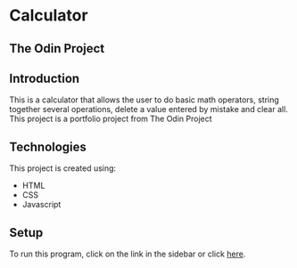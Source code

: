 # Calculator

## The Odin Project

## Introduction
This is a calculator that allows the user to do basic math operators, string together several operations, delete a value entered by mistake and clear all. This project is a portfolio project from The Odin Project

## Technologies
This project is created using:
* HTML
* CSS
* Javascript

## Setup
To run this program, click on the link in the sidebar or click [here](https://moizah.github.io/calculator/).
